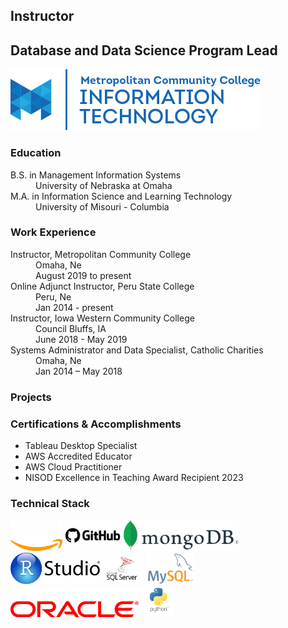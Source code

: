 ## Instructor
## Database and Data Science Program Lead
![alt text][mccit]

### Education
<dl>
<dt>B.S. in Management Information Systems</dt><dd>University of Nebraska at Omaha</dd>
<dt>M.A. in Information Science and Learning Technology</dt><dd>University of Misouri - Columbia</dd>
</dl>

### Work Experience
<dl>
<dt>Instructor, Metropolitan Community College</dt>
<dd>Omaha, Ne</dd>
<dd>August 2019 to present</dd>

<dt>Online Adjunct Instructor, Peru State College</dt>
<dd>Peru, Ne</dd>
<dd>Jan 2014 - present</dd>

<dt>Instructor, Iowa Western Community College</dt>
<dd>Council Bluffs, IA</dd>
<dd>June 2018 - May 2019</dd>

<dt>Systems Administrator and Data Specialist, Catholic Charities</dt>
<dd>Omaha, Ne</dd>
<dd>Jan 2014 – May 2018</dd>

</dl>

### Projects

### Certifications & Accomplishments
* Tableau Desktop Specialist
* AWS Accredited Educator
* AWS Cloud Practitioner
* NISOD Excellence in Teaching Award Recipient 2023

### Technical Stack
<img src="logos/aws.png" height=50px alt="AWS">
<img src="logos/github.png" height=50px alt="GitHub">
<img src="logos/mongodb.png" height=50px alt="MongoDB" >
<img src="logos/rstudio.png" height=50px alt="R Studio">
<img src="logos/mssql.png" height=50px alt="Microsoft SQL Server">
<img src="logos/mysql.png" height=50px alt="MySQL">
<img src="logos/oracle.png" height=50px alt="Oracle">
<img src="logos/python.png" height=50px alt="Python">


[mccit]: mccitlogo.png "MCC IT Logo"
[TDSbadge]: TDSbadge.png "Tableau Desktop Specialist badge"
